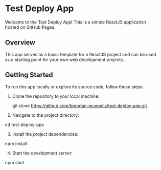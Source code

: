 # Test Deploy App

Welcome to the Test Deploy App! This is a simple ReactJS application hosted on GitHub Pages.

## Overview

This app serves as a basic template for a ReactJS project and can be used as a starting point for your own web development projects.

## Getting Started

To run this app locally or explore its source code, follow these steps:

1. Clone the repository to your local machine:

   git clone https://github.com/brendan-munnelly/test-deploy-app.git

2. Navigate to the project directory:

cd test-deploy-app

3. Install the project dependencies:

npm install

4. Start the development server:

npm start



